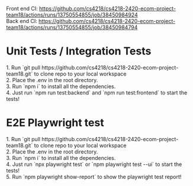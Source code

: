 Front end CI: https://github.com/cs4218/cs4218-2420-ecom-project-team18/actions/runs/13750554855/job/38450984924 <br/>
Back end CI: https://github.com/cs4218/cs4218-2420-ecom-project-team18/actions/runs/13750554855/job/38450984794

<h1>Unit Tests / Integration Tests</h1>
1. Run `git pull https://github.com/cs4218/cs4218-2420-ecom-project-team18.git` to clone repo to your local workspace <br/>
2. Place the .env in the root directory.<br/>
3. Run `npm i` to install all the dependencies.<br/>
4. Just run `npm run test:backend` and `npm run test:frontend` to start the tests!<br/>

<h1>E2E Playwright test</h1>
1. Run `git pull https://github.com/cs4218/cs4218-2420-ecom-project-team18.git` to clone repo to your local workspace <br/>
2. Place the .env in the root directory.<br/>
3. Run `npm i` to install all the dependencies.<br/>
4. Just run `npx playwright test` or `npm playwright test --ui` to start the tests!<br/>
5. Run `npm playwright show-report` to show the playwright test report!